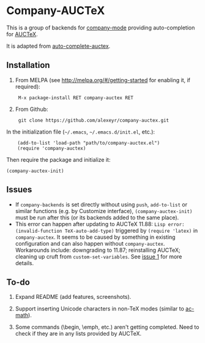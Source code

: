 # Company-AUCTeX

This is a group of backends for [company-mode](https://github.com/company-mode/company-mode/) providing auto-completion for [AUCTeX](https://www.gnu.org/software/auctex/).

It is adapted from [auto-complete-auctex](https://github.com/monsanto/auto-complete-auctex/).

## Installation

1. From MELPA (see http://melpa.org/#/getting-started for enabling it, if required):

        M-x package-install RET company-auctex RET

2. From Github:

        git clone https://github.com/alexeyr/company-auctex.git

  In the initialization file (`~/.emacs`, `~/.emacs.d/init.el`, etc.):

        (add-to-list 'load-path "path/to/company-auctex.el")
        (require 'company-auctex)

Then require the package and initialize it:

    (company-auctex-init)
    
## Issues

* If `company-backends` is set directly without using `push`, `add-to-list` or similar functions (e.g. by Customize interface), `(company-auctex-init)` must be run after this (or its backends added to the same place).
* This error can happen after updating to AUCTeX 11.88: `Lisp error: (invalid-function TeX-auto-add-type)` triggered by `(require 'latex)` in `company-auctex`. It seems to be caused by something in existing configuration and can also happen without `company-auctex`. Workarounds include: downgrading to 11.87; reinstalling AUCTeX; cleaning up cruft from `custom-set-variables`. See [issue 1](https://github.com/alexeyr/company-auctex/issues/1) for more details.

## To-do

1. Expand README (add features, screenshots).

2. Support inserting Unicode characters in non-TeX modes (similar to [ac-math](https://github.com/vitoshka/ac-math)).

3. Some commands (\begin, \emph, etc.) aren't getting completed. Need to check if they are in any lists provided by AUCTeX.
